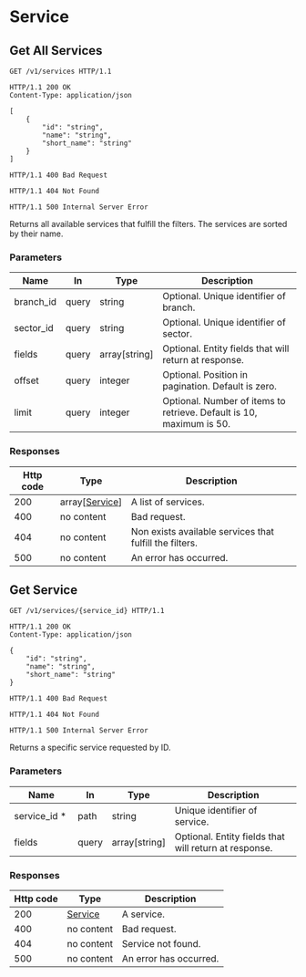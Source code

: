 
# Service
## Get All Services

```http
GET /v1/services HTTP/1.1
```

```http
HTTP/1.1 200 OK
Content-Type: application/json

[
    {
        "id": "string",
        "name": "string",
        "short_name": "string"
    }
]
```
```http
HTTP/1.1 400 Bad Request
```
```http
HTTP/1.1 404 Not Found
```
```http
HTTP/1.1 500 Internal Server Error
```

Returns all available services that fulfill the filters. The services are sorted by their name.


### Parameters
Name | In | Type | Description
--- | --- | --- | ---
branch_id | query | string | Optional. Unique identifier of branch.
sector_id | query | string | Optional. Unique identifier of sector.
fields | query | array[string] | Optional. Entity fields that will return at response.
offset | query | integer | Optional. Position in pagination. Default is zero.
limit | query | integer | Optional. Number of items to retrieve. Default is 10, maximum is 50.

### Responses
Http code | Type | Description
--- | --- | ---
200 | array[[Service](#service)] | A list of services.
400 | no content | Bad request.
404 | no content | Non exists available services that fulfill the filters.
500 | no content | An error has occurred.


## Get Service

```http
GET /v1/services/{service_id} HTTP/1.1
```

```http
HTTP/1.1 200 OK
Content-Type: application/json

{
    "id": "string",
    "name": "string",
    "short_name": "string"
}
```
```http
HTTP/1.1 400 Bad Request
```
```http
HTTP/1.1 404 Not Found
```
```http
HTTP/1.1 500 Internal Server Error
```

Returns a specific service requested by ID.


### Parameters
Name | In | Type | Description
--- | --- | --- | ---
service_id<span title="required" class="required">&nbsp;*&nbsp;</span> | path | string | Unique identifier of service.
fields | query | array[string] | Optional. Entity fields that will return at response.

### Responses
Http code | Type | Description
--- | --- | ---
200 | [Service](#service) | A service.
400 | no content | Bad request.
404 | no content | Service not found.
500 | no content | An error has occurred.

